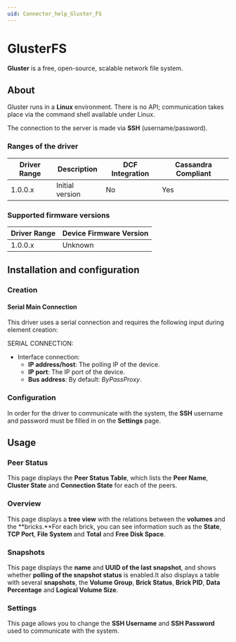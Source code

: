 ```yaml
---
uid: Connector_help_Gluster_FS
---
```


# GlusterFS

**Gluster** is a free, open-source, scalable network file system.

## About

Gluster runs in a **Linux** environment. There is no API; communication takes place via the command shell available under Linux.

The connection to the server is made via **SSH** (username/password).

### Ranges of the driver

| **Driver Range** | **Description** | **DCF Integration** | **Cassandra Compliant** |
|------------------|-----------------|---------------------|-------------------------|
| 1.0.0.x          | Initial version | No                  | Yes                     |

### Supported firmware versions

| **Driver Range** | **Device Firmware Version** |
|------------------|-----------------------------|
| 1.0.0.x          | Unknown                     |

## Installation and configuration

### Creation

#### Serial Main Connection

This driver uses a serial connection and requires the following input during element creation:

SERIAL CONNECTION:

- Interface connection:
  - **IP address/host**: The polling IP of the device.
  - **IP port**: The IP port of the device.
  - **Bus address**: By default: *ByPassProxy*.

### Configuration

In order for the driver to communicate with the system, the **SSH** username and password must be filled in on the **Settings** page.

## Usage

### Peer Status

This page displays the **Peer Status Table**, which lists the **Peer Name**, **Cluster State** and **Connection State** for each of the peers.

### Overview

This page displays a **tree view** with the relations between the **volumes** and the **bricks.**For each brick, you can see information such as the **State**, **TCP Port**, **File System** and **Total** and **Free Disk Space**.

### Snapshots

This page displays the **name** and **UUID of the last snapshot**, and shows whether **polling of the snapshot status** is enabled.It also displays a table with several **snapshots**, the **Volume Group**, **Brick Status**, **Brick PID**, **Data Percentage** and **Logical Volume Size**.

### Settings

This page allows you to change the **SSH Username** and **SSH Password** used to communicate with the system.
